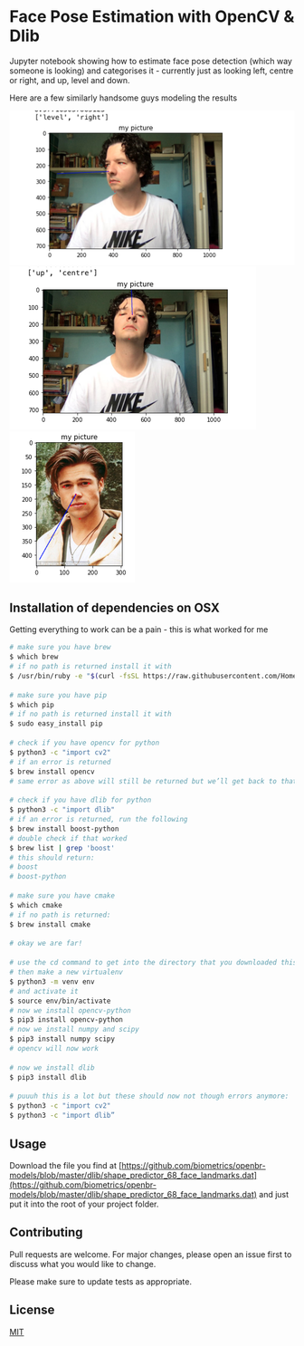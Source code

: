 # Face Pose Estimation with OpenCV & Dlib

 Jupyter notebook showing how to estimate face pose detection (which way someone is looking) and categorises it - currently just as looking left, centre or right, and up, level and down.

 Here are a few similarly handsome guys modeling the results

<img src="https://github.com/gulliverhan/head_pose_detection_jupyter_dlib/blob/master/results/right.png"> 

<img src="https://github.com/gulliverhan/head_pose_detection_jupyter_dlib/blob/master/results/up.png"> 

<img src="https://github.com/gulliverhan/head_pose_detection_jupyter_dlib/blob/master/results/brad.png"> 

## Installation of dependencies on OSX

Getting everything to work can be a pain - this is what worked for me

```bash
# make sure you have brew
$ which brew
# if no path is returned install it with
$ /usr/bin/ruby -e "$(curl -fsSL https://raw.githubusercontent.com/Homebrew/install/master/install)"

# make sure you have pip
$ which pip
# if no path is returned install it with
$ sudo easy_install pip

# check if you have opencv for python
$ python3 -c "import cv2"
# if an error is returned
$ brew install opencv
# same error as above will still be returned but we’ll get back to that later

# check if you have dlib for python
$ python3 -c "import dlib"
# if an error is returned, run the following 
$ brew install boost-python
# double check if that worked
$ brew list | grep 'boost'
# this should return:
# boost
# boost-python

# make sure you have cmake
$ which cmake
# if no path is returned:
$ brew install cmake

# okay we are far!

# use the cd command to get into the directory that you downloaded this repo to
# then make a new virtualenv
$ python3 -m venv env
# and activate it
$ source env/bin/activate
# now we install opencv-python
$ pip3 install opencv-python
# now we install numpy and scipy
$ pip3 install numpy scipy
# opencv will now work

# now we install dlib
$ pip3 install dlib

# puuuh this is a lot but these should now not though errors anymore:
$ python3 -c "import cv2"
$ python3 -c "import dlib”
```

## Usage

Download the file you find at [https://github.com/biometrics/openbr-models/blob/master/dlib/shape_predictor_68_face_landmarks.dat](https://github.com/biometrics/openbr-models/blob/master/dlib/shape_predictor_68_face_landmarks.dat) and just put it into the root of your project folder.

## Contributing
Pull requests are welcome. For major changes, please open an issue first to discuss what you would like to change.

Please make sure to update tests as appropriate.

## License
[MIT](https://choosealicense.com/licenses/mit/)